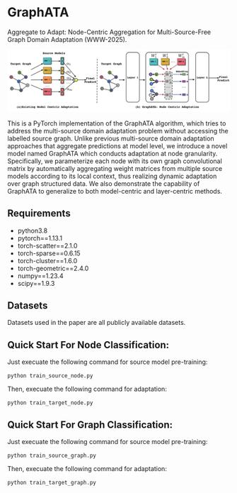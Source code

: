 # GraphATA
Aggregate to Adapt: Node-Centric Aggregation for Multi-Source-Free Graph Domain Adaptation (WWW-2025).

![](https://github.com/cszhangzhen/GraphATA/blob/main/fig/model.png)

This is a PyTorch implementation of the GraphATA algorithm, which tries to address the multi-source domain adaptation problem without accessing the labelled source graph. Unlike previous multi-source domain adaptation approaches that aggregate predictions at model level, we introduce a novel model named GraphATA which conducts adaptation at node granularity. Specifically, we parameterize each node with its own graph convolutional matrix by automatically aggregating weight matrices from multiple source models according to its local context, thus realizing dynamic adaptation over graph structured data. We also demonstrate the capability of GraphATA to generalize to both model-centric and layer-centric methods.

## Requirements
* python3.8
* pytorch==1.13.1
* torch-scatter==2.1.0
* torch-sparse==0.6.15
* torch-cluster==1.6.0
* torch-geometric==2.4.0
* numpy==1.23.4
* scipy==1.9.3

## Datasets
Datasets used in the paper are all publicly available datasets.

## Quick Start For Node Classification:
Just execuate the following command for source model pre-training:
```
python train_source_node.py
```
Then, execuate the following command for adaptation:
```
python train_target_node.py
```

## Quick Start For Graph Classification:
Just execuate the following command for source model pre-training:
```
python train_source_graph.py
```
Then, execuate the following command for adaptation:
```
python train_target_graph.py
```
